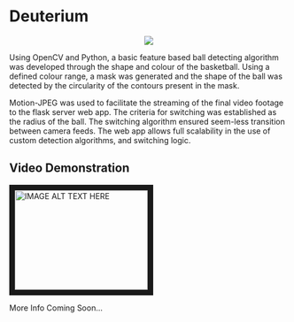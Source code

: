 # Deuterium 
<p align="center">
<img src="https://user-images.githubusercontent.com/25156907/33569780-b33589a8-d922-11e7-9219-4f875b81617e.gif">

Using OpenCV and Python, a basic feature based ball detecting algorithm was developed through the shape and colour of the basketball. Using a defined colour range, a mask was generated and the shape of the ball was detected by the circularity of the contours present in the mask.

Motion-JPEG was used to facilitate the streaming of the final video footage to the flask server web app. The criteria for switching was established as the radius of the ball. The switching algorithm ensured seem-less transition between camera feeds. The web app allows full scalability in the use of custom detection algorithms, and switching logic.
</p>

## Video Demonstration 

<a href="http://www.youtube.com/watch?feature=player_embedded&v=2tK6pJO3zJs
" target="_blank"><img src="http://img.youtube.com/vi/2tK6pJO3zJs/0.jpg" 
alt="IMAGE ALT TEXT HERE" width="240" height="180" border="10" /></a>



More Info Coming Soon...

